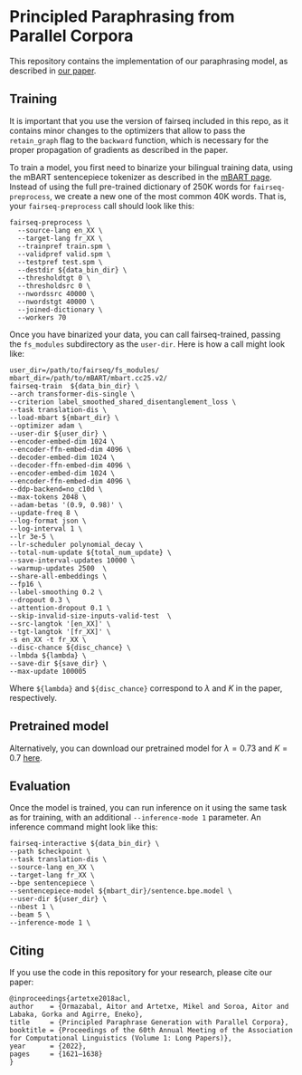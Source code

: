 # Principled Paraphrasing from Parallel Corpora

This repository contains the implementation of our paraphrasing model, as described in [our paper](https://aclanthology.org/2022.acl-long.114.pdf).

## Training

It is important that you use the version of fairseq included in this repo, as it contains minor changes to the optimizers that allow to pass the `retain_graph` flag to the `backward` function, which is necessary for the proper propagation of gradients as described in the paper.

To train a model, you first need to binarize your bilingual training data, using the mBART sentencepiece tokenizer as described in the [mBART page](https://github.com/facebookresearch/fairseq/blob/main/examples/mbart/README.md). Instead of using the full pre-trained dictionary of 250K words for `fairseq-preprocess`, we create a new one of the most common 40K words. That is, your `fairseq-preprocess` call should look like this:

```
fairseq-preprocess \
  --source-lang en_XX \
  --target-lang fr_XX \
  --trainpref train.spm \
  --validpref valid.spm \
  --testpref test.spm \
  --destdir ${data_bin_dir} \
  --thresholdtgt 0 \
  --thresholdsrc 0 \
  --nwordssrc 40000 \
  --nwordstgt 40000 \
  --joined-dictionary \
  --workers 70 
  ```
  
  Once you have binarized your data, you can call fairseq-trained, passing the `fs_modules` subdirectory as the `user-dir`. Here is how a call might look like:
  
  ```
  user_dir=/path/to/fairseq/fs_modules/
  mbart_dir=/path/to/mBART/mbart.cc25.v2/
  fairseq-train  ${data_bin_dir} \
  --arch transformer-dis-single \
  --criterion label_smoothed_shared_disentanglement_loss \
  --task translation-dis \
  --load-mbart ${mbart_dir} \
  --optimizer adam \
  --user-dir ${user_dir} \
  --encoder-embed-dim 1024 \
  --encoder-ffn-embed-dim 4096 \
  --decoder-embed-dim 1024 \
  --decoder-ffn-embed-dim 4096 \
  --encoder-embed-dim 1024 \
  --encoder-ffn-embed-dim 4096 \
  --ddp-backend=no_c10d \
  --max-tokens 2048 \
  --adam-betas '(0.9, 0.98)' \
  --update-freq 8 \
  --log-format json \
  --log-interval 1 \
  --lr 3e-5 \
  --lr-scheduler polynomial_decay \
  --total-num-update ${total_num_update} \
  --save-interval-updates 10000 \
  --warmup-updates 2500  \
  --share-all-embeddings \
  --fp16 \
  --label-smoothing 0.2 \
  --dropout 0.3 \
  --attention-dropout 0.1 \
  --skip-invalid-size-inputs-valid-test  \
  --src-langtok '[en_XX]' \
  --tgt-langtok '[fr_XX]' \
  -s en_XX -t fr_XX \
  --disc-chance ${disc_chance} \
  --lmbda ${lambda} \
  --save-dir ${save_dir} \
  --max-update 100005
  ```
  
  Where `${lambda}` and `${disc_chance}` correspond to $\lambda$ and $K$ in the paper, respectively.
  
  ## Pretrained model
  Alternatively, you can download our pretrained model for $\lambda=0.73$ and $K=0.7$ [here](todo).
  
  ## Evaluation
  
  Once the model is trained, you can run inference on it using the same task as for training, with an additional `--inference-mode 1` parameter. An inference command might look like this:
  
  ```
  fairseq-interactive ${data_bin_dir} \
  --path $checkpoint \
  --task translation-dis \
  --source-lang en_XX \
  --target-lang fr_XX \
  --bpe sentencepiece \
  --sentencepiece-model ${mbart_dir}/sentence.bpe.model \
  --user-dir ${user_dir} \
  --nbest 1 \
  --beam 5 \
  --inference-mode 1 \
  ```
  
  ## Citing
  
  If you use the code in this repository for your research, please cite our paper:
  ```
  @inproceedings{artetxe2018acl,
  author    = {Ormazabal, Aitor and Artetxe, Mikel and Soroa, Aitor and Labaka, Gorka and Agirre, Eneko},
  title     = {Principled Paraphrase Generation with Parallel Corpora},
  booktitle = {Proceedings of the 60th Annual Meeting of the Association for Computational Linguistics (Volume 1: Long Papers)},
  year      = {2022},
  pages     = {1621–1638}
  }
  ```
